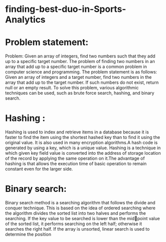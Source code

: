 # finding-best-duo-in-Sports-Analytics
# Problem statement:
Problem: Given an array of integers, find two numbers such that they add up to a specific 
target number.
The problem of finding two numbers in an array that add up to a specific target number is a 
common problem in computer science and programming. The problem statement is as 
follows:
Given an array of integers and a target number, find two numbers in the array that add up to 
the target number. If such numbers do not exist, return null or an empty result.
To solve this problem, various algorithmic techniques can be used, such as brute force 
search, hashing, and binary search.
# Hashing :
Hashing is used to index and retrieve items in a database because it is faster to find the item 
using the shortest hashed key than to find it using the original value. It is also used in many 
encryption algorithms.A hash code is generated by using a key, which is a unique value.
Hashing is a technique in which given key field value is converted into the address of storage 
location of the record by applying the same operation on it.The advantage of hashing is that 
allows the execution time of basic operation to remain constant even for the larger side.
# Binary search:
Binary search method is a searching algorithm that follows the divide and conquer technique. 
This is based on the idea of ordered searching where the algorithm divides the sorted list into 
two halves and performs the searching. If the key value to be searched is lower than the midpoint value of the sorted list, it performs searching on the left half; otherwise it searches the 
right half. If the array is unsorted, linear search is used to determine the position
